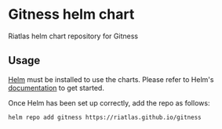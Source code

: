 # Gitness helm chart
Riatlas helm chart repository for Gitness

## Usage
[Helm](https://helm.sh) must be installed to use the charts.  Please refer to
Helm's [documentation](https://helm.sh/docs) to get started.

Once Helm has been set up correctly, add the repo as follows:

    helm repo add gitness https://riatlas.github.io/gitness